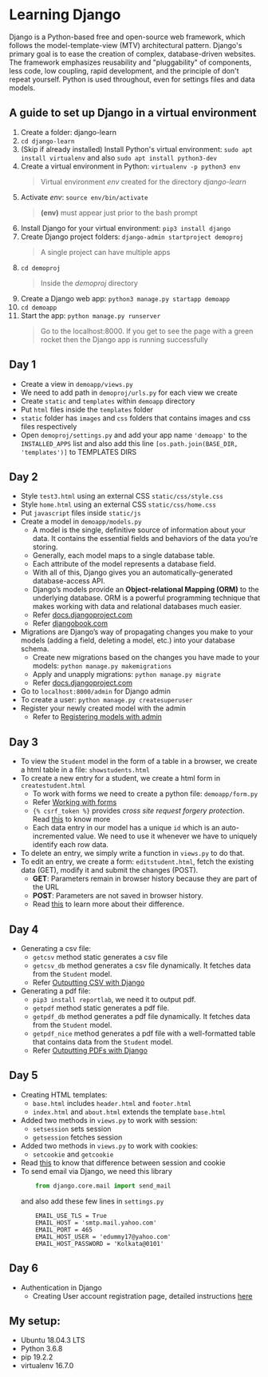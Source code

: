 # Learning Django
Django is a Python-based free and open-source web framework, which follows the model-template-view (MTV) architectural pattern. Django's primary goal is to ease the creation of complex, database-driven websites. The framework emphasizes reusability and "pluggability" of components, less code, low coupling, rapid development, and the principle of don't repeat yourself. Python is used throughout, even for settings files and data models.

## A guide to set up Django in a virtual environment

1. Create a folder: django-learn
2. ```cd django-learn```
3. (Skip if already installed) Install Python's virtual environment: ```sudo apt install virtualenv``` and also ```sudo apt install python3-dev```
4. Create a virtual environment in Python: ```virtualenv -p python3 env```
    > Virtual environment *env* created for the directory *django-learn*
5. Activate *env*: ```source env/bin/activate```
    > **(env)** must appear just prior to the bash prompt
6. Install Django for your virtual environment: ```pip3 install django```
7. Create Django project folders: ```django-admin startproject demoproj```
    > A single project can have multiple apps
8. ```cd demoproj```
    > Inside the *demoproj* directory
9. Create a Django web app: ```python3 manage.py startapp demoapp```
10. ```cd demoapp```
11. Start the app: ```python manage.py runserver```
    > Go to the localhost:8000. If you get to see the page with a green rocket then the Django app is running successfully

## Day 1
- Create a view in ```demoapp/views.py```
- We need to add path in ```demoproj/urls.py``` for each view we create
- Create ```static``` and ```templates``` within ```demoapp``` directory
- Put ```html``` files inside the ```templates``` folder
- ```static``` folder has ```images``` and ```css``` folders that contains images and css files respectively
- Open ```demoproj/settings.py``` and add your app name ```'demoapp'``` to the ```INSTALLED_APPS``` list and also add this line ```[os.path.join(BASE_DIR, 'templates')]``` to TEMPLATES DIRS

## Day 2
- Style ```test3.html``` using an external CSS ```static/css/style.css```
- Style ```home.html``` using an external CSS ```static/css/home.css```
- Put ```javascript``` files inside ```static/js```
- Create a model in ```demoapp/models.py```
    - A model is the single, definitive source of information about your data. It contains the essential fields and behaviors of the data you’re storing.
    - Generally, each model maps to a single database table.
    - Each attribute of the model represents a database field.
    - With all of this, Django gives you an
    automatically-generated database-access API.
    - Django’s models provide an **Object-relational Mapping (ORM)** to the underlying database. ORM is a powerful programming technique that makes working with data and relational databases much easier.
    - Refer [docs.djangoproject.com](https://docs.djangoproject.com/en/2.2/topics/db/models/)
    - Refer [djangobook.com](https://djangobook.com/mdj2-models/)
- Migrations are Django’s way of propagating changes you make to your models (adding a field, deleting a model, etc.) into your database schema.
    - Create new migrations based on the changes you have made to your models: ```python manage.py makemigrations```
    - Apply and unapply migrations: ```python manage.py migrate```
    - Refer [docs.djangoproject.com](https://docs.djangoproject.com/en/2.2/topics/migrations/)
- Go to ```localhost:8000/admin``` for Django admin
- To create a user: ```python manage.py createsuperuser```
- Register your newly created model with the admin
    - Refer to [Registering models with admin](https://djangobook.com/mdj2-django-admin/)

## Day 3
- To view the ```Student``` model in the form of a table in a browser, we create a html table in a file: ```showstudents.html```
- To create a new entry for a student, we create a html form in ```createstudent.html```
    - To work with forms we need to create a python file: ```demoapp/form.py```
    - Refer [Working with forms](https://docs.djangoproject.com/en/2.2/topics/forms/)
    - ```{% csrf_token %}``` provides *cross site request forgery protection*. Read [this](https://docs.djangoproject.com/en/2.2/ref/csrf/) to know more
    - Each data entry in our model has a unique ```id``` which is an auto-incremented value. We need to use it whenever we have to uniquely identify each row data.
- To delete an entry, we simply write a function in ```views.py``` to do that.
- To edit an entry, we create a form: ```editstudent.html```, fetch the existing data (GET), modify it and submit the changes (POST).
    - **GET**: Parameters remain in browser history because they are part of the URL
    - **POST**: Parameters are not saved in browser history.
    - Read [this](https://www.diffen.com/difference/GET-vs-POST-HTTP-Requests) to learn more about their difference.

## Day 4
- Generating a csv file:
    - ```getcsv``` method static generates a csv file
    - ```getcsv_db``` method generates a csv file dynamically. It fetches data from the ```Student``` model.
    - Refer [Outputting CSV with Django](https://docs.djangoproject.com/en/2.2/howto/outputting-csv/)
- Generating a pdf file:
    - ```pip3 install reportlab```, we need it to output pdf.
    - ```getpdf``` method static generates a pdf file.
    - ```getpdf_db``` method generates a pdf file dynamically. It fetches data from the ```Student``` model.
    - ```getpdf_nice``` method generates a pdf file with a well-formatted table that contains data from the ```Student``` model.
    - Refer [Outputting PDFs with Django](https://docs.djangoproject.com/en/2.2/howto/outputting-pdf/)

## Day 5
- Creating HTML templates:
    - ```base.html``` includes ```header.html``` and ```footer.html```
    - ```index.html``` and ```about.html``` extends the template ```base.html```
- Added two methods in ```views.py``` to work with session:
    - ```setsession``` sets session
    - ```getsession``` fetches session
- Added two methods in ```views.py``` to work with cookies:
    - ```setcookie``` and ```getcookie```
- Read [this](https://www.tutorialspoint.com/What-is-the-difference-between-session-and-cookies) to know that difference between session and cookie
- To send email via Django, we need this library
    ```python 
        from django.core.mail import send_mail
    ```
    and also add these few lines in ```settings.py```
    ```
        EMAIL_USE_TLS = True
        EMAIL_HOST = 'smtp.mail.yahoo.com'
        EMAIL_PORT = 465
        EMAIL_HOST_USER = 'edummy17@yahoo.com'
        EMAIL_HOST_PASSWORD = 'Kolkata@0101'
    ```

## Day 6
- Authentication in Django
    - Creating User account registration page, detailed instructions [here](https://github.com/thecoducer/django-learn/blob/master/login-reg-readme.txt)

## My setup:
- Ubuntu 18.04.3 LTS
- Python 3.6.8
- pip 19.2.2
- virtualenv 16.7.0
